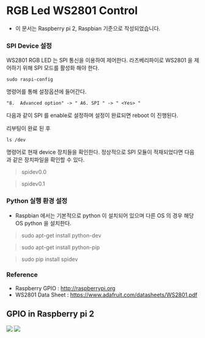 # RGB Led WS2801 Control

- 이 문서는 Raspberry pi 2, Raspbian 기준으로 작성되었습니다.


### SPI Device 설정
 WS2801 RGB LED 는 SPI 통신을 이용하여 제어한다. 라즈베리파이로 WS2801 을 제어하기 위해 SPI 모드를 활성화 해야 한다.



 ```
 sudo raspi-config
 ```

 명령어를 통해 설정옵션에 들어간다.



 ```
 "8.  Advanced option" -> " A6. SPI " -> " <Yes> "

 ```
 다음과 같이 SPI 를 enable로 설정하며 설정이 완료되면 reboot 이 진행된다.


 리부팅이 완료 된 후
 ```
 ls /dev

 ```
 명령어로 현재 device 장치들을 확인한다. 정상적으로 SPI 모듈이 적재되었다면 다음과 같은 장치파일을 확인할 수 있다.

 > spidev0.0

 >spidev0.1


### Python 실행 환경 설정

  - Raspbian 에서는 기본적으로 python 이 설치되어 있으며 다른 OS 의 경우 해당 OS python 을 설치한다.

> sudo apt-get install python-dev

> sudo apt-get install python-pip

> sudo pip install spidev




### Reference
 - Raspberry GPIO : http://raspberrypi.org
 - WS2801 Data Sheet : https://www.adafruit.com/datasheets/WS2801.pdf


## GPIO in Raspberry pi 2

![](http://raspberrypi.ssu.ac.kr/files/attach/images/134/387/311a169b7b18ffb16a8d912c7870c2ff.png)
![](http://raspberrypi.ssu.ac.kr/files/attach/images/134/387/9139466714267f511a61e8eb51a06ded.jpg)

